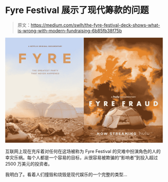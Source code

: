 # Fyre Festival 展示了现代筹款的问题

> 原文：<https://medium.com/swlh/the-fyre-festival-deck-shows-what-is-wrong-with-modern-fundraising-6b85fb38f75b>

![](img/e49e7fa51b541ae561f5f40e630c7088.png)

互联网上现在充斥着对任何在这场被称为 Fyre Festival 的灾难中扮演角色的人的幸灾乐祸。每个人都是一个容易的目标，从很容易被欺骗的“影响者”到投入超过 2500 万美元的投资者。

我明白了。看着人们撞毁和烧毁是现代娱乐的一个完整的类型…